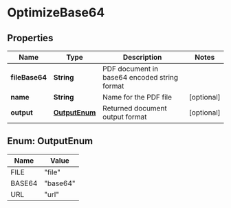 

# OptimizeBase64


## Properties

| Name | Type | Description | Notes |
|------------ | ------------- | ------------- | -------------|
|**fileBase64** | **String** | PDF document in base64 encoded string format |  |
|**name** | **String** | Name for the PDF file |  [optional] |
|**output** | [**OutputEnum**](#OutputEnum) | Returned document output format |  [optional] |



## Enum: OutputEnum

| Name | Value |
|---- | -----|
| FILE | &quot;file&quot; |
| BASE64 | &quot;base64&quot; |
| URL | &quot;url&quot; |



